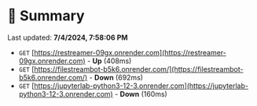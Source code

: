 # 📖 Summary
Last updated: **7/4/2024, 7:58:06 PM**

- `GET` [https://restreamer-09gx.onrender.com](https://restreamer-09gx.onrender.com) - **Up** (408ms)
- `GET` [https://filestreambot-b5k6.onrender.com/](https://filestreambot-b5k6.onrender.com/) - **Down** (692ms)
- `GET` [https://jupyterlab-python3-12-3.onrender.com](https://jupyterlab-python3-12-3.onrender.com) - **Down** (160ms)
